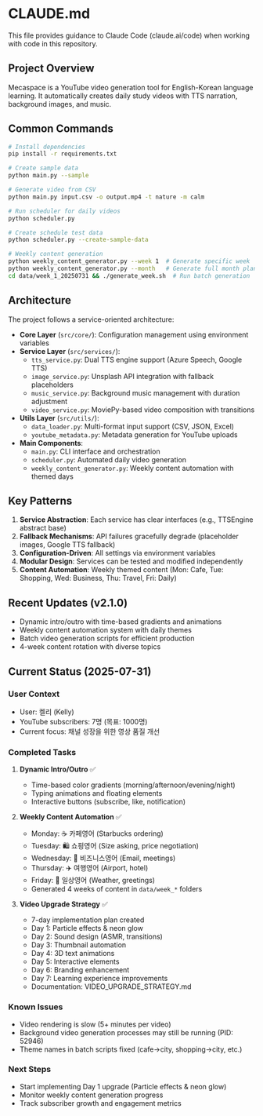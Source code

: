 # CLAUDE.md

This file provides guidance to Claude Code (claude.ai/code) when working with code in this repository.

## Project Overview

Mecaspace is a YouTube video generation tool for English-Korean language learning. It automatically creates daily study videos with TTS narration, background images, and music.

## Common Commands

```bash
# Install dependencies
pip install -r requirements.txt

# Create sample data
python main.py --sample

# Generate video from CSV
python main.py input.csv -o output.mp4 -t nature -m calm

# Run scheduler for daily videos
python scheduler.py

# Create schedule test data
python scheduler.py --create-sample-data

# Weekly content generation
python weekly_content_generator.py --week 1  # Generate specific week
python weekly_content_generator.py --month   # Generate full month plan
cd data/week_1_20250731 && ./generate_week.sh  # Run batch generation
```

## Architecture

The project follows a service-oriented architecture:

- **Core Layer** (`src/core/`): Configuration management using environment variables
- **Service Layer** (`src/services/`): 
  - `tts_service.py`: Dual TTS engine support (Azure Speech, Google TTS)
  - `image_service.py`: Unsplash API integration with fallback placeholders
  - `music_service.py`: Background music management with duration adjustment
  - `video_service.py`: MoviePy-based video composition with transitions
- **Utils Layer** (`src/utils/`):
  - `data_loader.py`: Multi-format input support (CSV, JSON, Excel)
  - `youtube_metadata.py`: Metadata generation for YouTube uploads
- **Main Components**:
  - `main.py`: CLI interface and orchestration
  - `scheduler.py`: Automated daily video generation
  - `weekly_content_generator.py`: Weekly content automation with themed days

## Key Patterns

1. **Service Abstraction**: Each service has clear interfaces (e.g., TTSEngine abstract base)
2. **Fallback Mechanisms**: API failures gracefully degrade (placeholder images, Google TTS fallback)
3. **Configuration-Driven**: All settings via environment variables
4. **Modular Design**: Services can be tested and modified independently
5. **Content Automation**: Weekly themed content (Mon: Cafe, Tue: Shopping, Wed: Business, Thu: Travel, Fri: Daily)

## Recent Updates (v2.1.0)

- Dynamic intro/outro with time-based gradients and animations
- Weekly content automation system with daily themes
- Batch video generation scripts for efficient production
- 4-week content rotation with diverse topics

## Current Status (2025-07-31)

### User Context
- User: 켈리 (Kelly)
- YouTube subscribers: 7명 (목표: 1000명)
- Current focus: 채널 성장을 위한 영상 품질 개선

### Completed Tasks
1. **Dynamic Intro/Outro** ✅
   - Time-based color gradients (morning/afternoon/evening/night)
   - Typing animations and floating elements
   - Interactive buttons (subscribe, like, notification)

2. **Weekly Content Automation** ✅
   - Monday: ☕ 카페영어 (Starbucks ordering)
   - Tuesday: 🛍️ 쇼핑영어 (Size asking, price negotiation)
   - Wednesday: 💼 비즈니스영어 (Email, meetings)
   - Thursday: ✈️ 여행영어 (Airport, hotel)
   - Friday: 🌟 일상영어 (Weather, greetings)
   - Generated 4 weeks of content in `data/week_*` folders

3. **Video Upgrade Strategy** ✅
   - 7-day implementation plan created
   - Day 1: Particle effects & neon glow
   - Day 2: Sound design (ASMR, transitions)
   - Day 3: Thumbnail automation
   - Day 4: 3D text animations
   - Day 5: Interactive elements
   - Day 6: Branding enhancement
   - Day 7: Learning experience improvements
   - Documentation: VIDEO_UPGRADE_STRATEGY.md

### Known Issues
- Video rendering is slow (5+ minutes per video)
- Background video generation processes may still be running (PID: 52946)
- Theme names in batch scripts fixed (cafe→city, shopping→city, etc.)

### Next Steps
- Start implementing Day 1 upgrade (Particle effects & neon glow)
- Monitor weekly content generation progress
- Track subscriber growth and engagement metrics